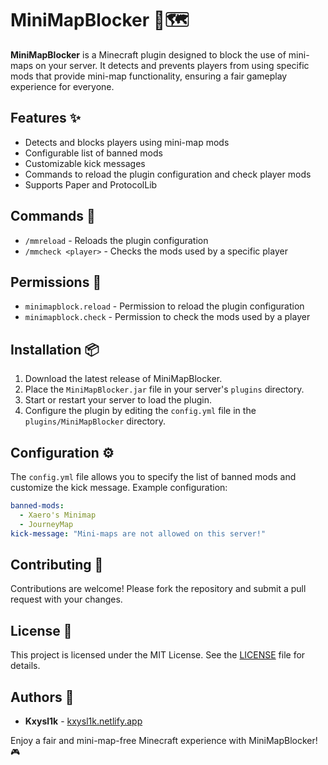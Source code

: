 # MiniMapBlocker 🚫🗺️

**MiniMapBlocker** is a Minecraft plugin designed to block the use of mini-maps on your server. It detects and prevents players from using specific mods that provide mini-map functionality, ensuring a fair gameplay experience for everyone.

## Features ✨

- Detects and blocks players using mini-map mods
- Configurable list of banned mods
- Customizable kick messages
- Commands to reload the plugin configuration and check player mods
- Supports Paper and ProtocolLib

## Commands 📜

- `/mmreload` - Reloads the plugin configuration
- `/mmcheck <player>` - Checks the mods used by a specific player

## Permissions 🔑

- `minimapblock.reload` - Permission to reload the plugin configuration
- `minimapblock.check` - Permission to check the mods used by a player

## Installation 📦

1. Download the latest release of MiniMapBlocker.
2. Place the `MiniMapBlocker.jar` file in your server's `plugins` directory.
3. Start or restart your server to load the plugin.
4. Configure the plugin by editing the `config.yml` file in the `plugins/MiniMapBlocker` directory.

## Configuration ⚙️

The `config.yml` file allows you to specify the list of banned mods and customize the kick message. Example configuration:

```yaml
banned-mods:
  - Xaero's Minimap
  - JourneyMap
kick-message: "Mini-maps are not allowed on this server!"
```

## Contributing 🤝

Contributions are welcome! Please fork the repository and submit a pull request with your changes.

## License 📄

This project is licensed under the MIT License. See the [LICENSE](LICENSE) file for details.

## Authors 👥

- **Kxysl1k** - [kxysl1k.netlify.app](https://kxysl1k.netlify.app/)

Enjoy a fair and mini-map-free Minecraft experience with MiniMapBlocker! 🎮
```